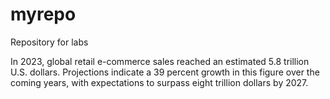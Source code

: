 # myrepo
Repository for labs

In 2023, global retail e-commerce sales reached an estimated 5.8 trillion U.S. dollars. Projections indicate a 39 percent growth in this figure over the coming years, with expectations to surpass eight trillion dollars by 2027.
